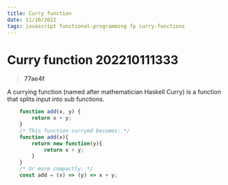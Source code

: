 ```yaml
---
title: Curry function
date: 11/10/2022
tags: javascript functional-programming fp curry-functions
---
```


# **Curry function** 202210111333 
> **77ae4f**

  

A currying function (named after mathematician Haskell Curry) is a function that splits
input into sub functions.

```javascript
    function add(x, y) {
        return x + y;
    }
    /* This function curryed becomes: */
    function add(x){
        return new function(y){
            return x + y;
        }
    }
    /* Or more compactly: */
    const add = (x) => (y) => x + y;
```